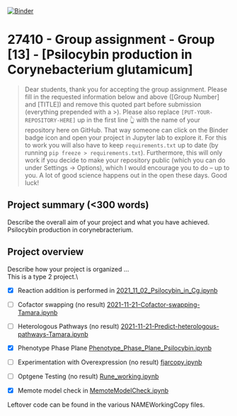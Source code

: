 [![Binder](https://mybinder.org/badge_logo.svg)](https://mybinder.org/v2/gh/27410/[PUT-YOUR-REPOSITORY-HERE]/main)

# 27410 - Group assignment - Group [13] - [Psilocybin production in Corynebacterium glutamicum]

> Dear students, thank you for accepting the group assignment. Please fill in the
> requested information below and above ([Group Number] and [TITLE]) and remove this quoted part before submission (everything prepended with a >).
> Please also replace `[PUT-YOUR-REPOSITORY-HERE]` up in the first line 👆 with the name of your repository here on GitHub.
> That way someone can click on the Binder badge icon and open your project in Jupyter lab to explore it.
> For this to work you will also have to keep `requirements.txt` up to date (by running `pip freeze > requirements.txt`).
> Furthermore, this will only work if you decide to make your repository public (which you can do under Settings -> Options),
> which I would encourage you to do – up to you. A lot of good science happens out in the open these days.
> Good luck!

## Project summary (<300 words)
Describe the overall aim of your project and what you have achieved.\
Psilocybin production in corynebracterium.

## Project overview
Describe how your project is organized ...\
This is a type 2 project.\


- [x] Reaction addition is performed in [2021_11_02_Psilocybin_in_Cg.ipynb](2021_11_02_Psilocybin_in_Cg.ipynb)
- [ ] Cofactor swapping (no result) [2021-11-21-Cofactor-swapping-Tamara.ipynb](2021-11-21-Cofactor-swapping-Tamara.ipynb)
- [ ] Heterologous Pathways (no result) [2021-11-21-Predict-heterologous-pathways-Tamara.ipynb](2021-11-21-Predict-heterologous-pathways-Tamara.ipynb)
- [x] Phenotype Phase Plane [Phenotype_Phase_Plane_Psilocybin.ipynb](Phenotype_Phase_Plane_Psilocybin.ipynb)
- [ ] Experimentation with Overexpression (no result) [fjarcopy.ipynb](fjarcopy.ipynb)
- [ ] Optgene Testing (no result) [Rune_working.ipynb](Rune_working.ipynb)
- [x] Memote model check in [MemoteModelCheck.ipynb](MemoteModelCheck.ipynb)


Leftover code can be found in the various NAMEWorkingCopy files.
